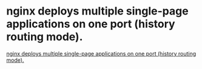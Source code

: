 # nginx deploys multiple single-page applications on one port (history routing mode).
[nginx deploys multiple single-page applications on one port (history routing mode).](https://aiwithcloud.com/2022/09/19/nginx_deploys_multiple_single_page_applications_on_one_port_history_routing_mode/)